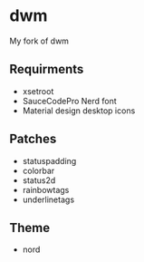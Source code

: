 # dwm
My fork of dwm

## Requirments
* xsetroot
* SauceCodePro Nerd font
* Material design desktop icons 

## Patches
* statuspadding
* colorbar
* status2d
* rainbowtags
* underlinetags

## Theme
* nord

